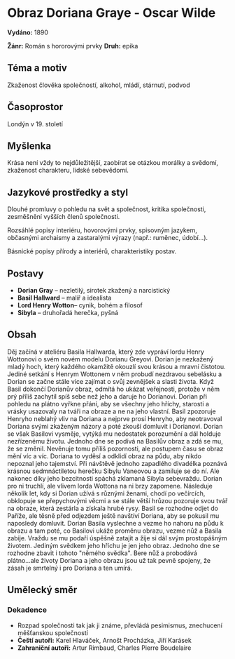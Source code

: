 # Obraz Doriana Graye - Oscar Wilde

**Vydáno:** 1890

**Žánr:** Román s hororovými prvky **Druh:** epika

## Téma a motiv

Zkaženost člověka společností, alkohol, mládí, stárnutí, podvod

## Časoprostor

Londýn v 19. století

## Myšlenka

Krása není vždy to nejdůležitější, zaobírat se otázkou morálky a svědomí, zkaženost charakteru, lidské sebevědomí.

## Jazykové prostředky a styl

Dlouhé promluvy o pohledu na svět a společnost, kritika společnosti, zesměšnění vyšších členů společnosti.

Rozsáhlé popisy interiéru, hovorovými prvky, spisovným jazykem, občasnými archaismy a zastaralými výrazy (např.: ruměnec, údobí…).

Básnické popisy přírody a interiérů, charakteristiky postav.

## Postavy

- **Dorian Gray** – nezletilý, sirotek zkažený a narcistický 
- **Basil Hallward** – malíř a idealista 
- **Lord Henry Wotton**– cynik, bohém a filosof 
- **Sibyla** – druhořadá herečka, pyšná 


## Obsah

Děj začíná v ateliéru Basila Hallwarda, který zde vypráví lordu Henry Wottonovi o svém novém modelu Dorianu Greyovi. Dorian je nezkažený mladý hoch, který každého okamžitě okouzlí svou krásou a mravní čistotou. Jediné setkání s Henrym Wottonem v něm probudí nezdravou sebelásku a Dorian se začne stále více zajímat o svůj zevnějšek a slasti života. Když Basil dokončí Dorianův obraz, odmítá ho ukázat veřejnosti, protože v něm prý příliš zachytil spíš sebe než jeho a daruje ho Dorianovi. Dorian při pohledu na plátno vyřkne přání, aby se všechny jeho hříchy, starosti a vrásky usazovaly na tváři na obraze a ne na jeho vlastní. Basil zpozoruje Henryho neblahý vliv na Doriana a nejprve prosí Henryho, aby neotravoval Doriana svými zkaženým názory a poté zkouší domluvit i Dorianovi. Dorian se však Basilovi vysměje, vytýká mu nedostatek porozumění a dál holduje nezřízenému životu. Jednoho dne se podívá na Basilův obraz a zdá se mu, že se změnil. Nevěnuje tomu příliš pozornosti, ale postupem času se obraz mění víc a víc. Doriana to vyděsí a odklidí obraz na půdu, aby nikdo nepoznal jeho tajemství. Při návštěvě jednoho zapadlého divadélka poznává krásnou sedmnáctiletou herečku Sibylu Vaneovou a zamiluje se do ní. Ale nakonec díky jeho bezcitnosti spáchá zklamaná Sibyla sebevraždu. Dorian pro ni truchlí, ale vlivem lorda Wottona na ni brzy zapomene. Následuje několik let, kdy si Dorian užívá s různými ženami, chodí po večírcích, obklopuje se přepychovými věcmi a se stále větší hrůzou pozoruje svou tvář na obraze, která zestárla a získala hrubé rysy. Basil se rozhodne odjet do Paříže, ale těsně před odjezdem ještě navštíví Doriana, aby se pokusil mu naposledy domluvit. Dorian Basila vyslechne a vezme ho nahoru na půdu k obrazu a tam poté, co Basilovi ukáže proměnu obrazu, vezme nůž a Basila zabije. Vraždu se mu podaří úspěšně zatajit a žije si dál svým prostopášným životem. Jediným svědkem jeho hříchu je jen jeho obraz. Jednoho dne se rozhodne zbavit i tohoto "němého svědka". Bere nůž a probodává plátno...ale životy Doriana a jeho obrazu jsou už tak pevně spojeny, že zásah je smrtelný i pro Doriana a ten umírá. 


## Umělecký směr

### Dekadence

- Rozpad společnosti tak jak ji známe, převládá pesimismus, znechucení měšťanskou společností
- **Čeští autoři:** Karel Hlaváček, Arnošt Procházka, Jiří Karásek
- **Zahraniční autoři:** Artur Rimbaud, Charles Pierre Boudelaire

